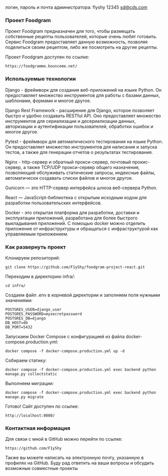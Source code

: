 логин, пароль и почта администратора: 
flyshy
12345
sd@cds.com

### Проект Foodgram

Проект Foodgram предназначен для того, чтобы размещать собственные рецепты пользователей, которые очень любят готовить. Сервис Foodgram предоставляет данную возможность, позволяя поделиться своим рецептом, либо же посмотреть на другие рецепты.

Проект Foodgram доступен по ссылке:

```
https://foodgramme.bounceme.net/
```

### Используемые технологии

Django - фреймворк для создания веб-приложений на языке Python. Он предоставляет множество инструментов для работы с базами данных, шаблонами, формами и многое другое.

Django Rest Framework - расширение для Django, которое позволяет быстро и удобно создавать RESTful API. Оно предоставляет множество инструментов для сериализации и десериализации данных, авторизации и аутентификации пользователей, обработки ошибок и многое другое.

Pytest - фреймворк для автоматического тестирования на языке Python. Он предоставляет множество инструментов для написания и запуска тестов, а также для генерации отчетов о результатах тестирования.

Nginx - http-сервер и обратный прокси-сервер, почтовый прокис-сервер, а также TCP/UDP прокси-сервер общего назначения, позволяющий обслуживать статические запросы, индексные файлы, автоматически создавать списки файлов и многое другое.

Gunicorn — это HTTP-сервер интерфейса шлюза веб-сервера Python.

React — JavaScript-библиотека с открытым исходным кодом для разработки пользовательских интерфейсов.

Docker - это открытая платформа для разработки, доставки и эксплуатации приложений, разработана для более быстрого выкладывания приложений. С помощью docker можно отделить приложение от инфраструктуры и обращаться с инфраструктурой как управляемым приложением.

### Как развернуть проект

Клонируем репозиторий:

```
git clone https://github.com/F1yShy/foodgram-project-react.git
```

Переходим в директорию infra/:

```
cd infra/
```

Создаем файл .env в корневой директории и заполняем поля нужными значениями:

```
POSTGRES_USER=django_user
POSTGRES_PASSWORD=mysecretpassword
POSTGRES_DB=django
DB_HOST=db
DB_PORT=5432
```

Запускаем Docker Compose с конфигурацией из файла docker-compose.production.yml:

```
docker compose -f docker-compose.production.yml up -d
```

Собираем статику:

```
docker compose -f docker-compose.production.yml exec backend python manage.py collectstatic
```

Выполняем миграции:

```
docker compose -f docker-compose.production.yml exec backend python manage.py migrate
```

Готово! Сайт доступен по ссылке:

```
http://localhost:8080/
```

### Контактная информация
Для связи с мной в GitHub можно перейти по ссылке:

```
https://github.com/F1yShy
```
Также вы можете написать на электронную почту, указанную в профилях на GitHub. Буду рад ответить на ваши вопросы и обсудить возможные совместные проекты
